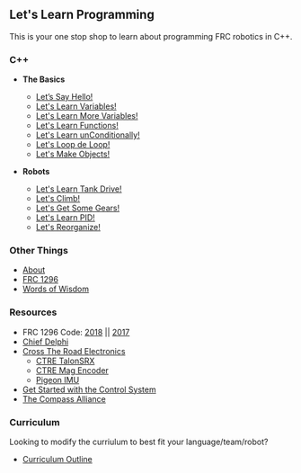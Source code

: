 ## Let's Learn Programming

This is your one stop shop to learn about programming FRC robotics in C++. 

### C++
 - **The Basics**
     - [Let’s Say Hello!](Cpp/nonrobot/HelloWorld.md)
     - [Let's Learn Variables!](Cpp/nonrobot/Math.md)
     - [Let's Learn More Variables!](Cpp/nonrobot/LLVars2.md)
     - [Let's Learn Functions!](Cpp/nonrobot/Functions.md)
     - [Let's Learn unConditionally!](Cpp/nonrobot/Conditionals.md)
     - [Let's Loop de Loop!](Cpp/nonrobot/Loops.md)
     - [Let's Make Objects!](Cpp/nonrobot/Objects.md)

 - **Robots**
     - [Let's Learn Tank Drive!](Cpp/robot/LLTank.md)
     - [Let's Climb!](Cpp/robot/LLClimb.md)
     - [Let's Get Some Gears!](Cpp/robot/LLGears.md)
     - [Let's Learn PID!](Cpp/robot/LLpid.md)
     - [Let's Reorganize!](Cpp/robot/LLreorg.md)
 
 
### Other Things
  - [About](whodis.md)
  - [FRC 1296](http://www.rockwallrobotics.com)
  - [Words of Wisdom](QuoteList.md)

### Resources
* FRC 1296 Code: [2018](https://github.com/FRC1296/RhsRobot2018) || [2017](https://github.com/FRC1296/RhsRobot2017) 
* [Chief Delphi](https://www.chiefdelphi.com/forums/portal.php)
* [Cross The Road Electronics](http://www.ctr-electronics.com/)
    * [CTRE TalonSRX](http://www.ctr-electronics.com/talon-srx.html)
    * [CTRE Mag Encoder](http://www.ctr-electronics.com/srx-magnetic-encoder.html)
    * [Pigeon IMU](http://www.ctr-electronics.com/gadgeteer-imu-module-pigeon.html)
* [Get Started with the Control System](http://wpilib.screenstepslive.com/s/currentCS)
* [The Compass Alliance](https://www.thecompassalliance.org/)

### Curriculum
Looking to modify the curriulum to best fit your language/team/robot? 
* [Curriculum Outline](support/outline.md)
